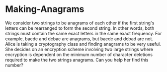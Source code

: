 # Making-Anagrams
We consider two strings to be anagrams of each other if the first string's letters can be rearranged to form the second string. In other words, both strings must contain the same exact letters in the same exact frequency. For example, bacdc and dcbac are anagrams, but bacdc and dcbad are not.  Alice is taking a cryptography class and finding anagrams to be very useful. She decides on an encryption scheme involving two large strings where encryption is dependent on the minimum number of character deletions required to make the two strings anagrams. Can you help her find this number?

